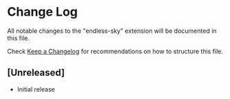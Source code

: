 # Change Log

All notable changes to the "endless-sky" extension will be documented in this file.

Check [Keep a Changelog](http://keepachangelog.com/) for recommendations on how to structure this file.

## [Unreleased]

- Initial release